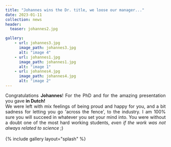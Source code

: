 ```yaml
---
title: "Johannes wins the Dr. title, we loose our manager..."
date: 2023-01-11
collection: news
header:
  teaser: johannes2.jpg

gallery:
    - url: johannes3.jpg
      image_path: johannes3.jpg
      alt: "image 4"
    - url: johannes1.jpg
      image_path: johannes1.jpg
      alt: "image 1"
    - url: johannes4.jpg
      image_path: johannes4.jpg
      alt: "image 2"
---
```


<p align= "justify">
Congratulations <b>Johannes</b>! For the PhD and for the amazing presentation you gave <b>in Dutch!</b>
<br>
We were left with mix feelings of being proud and happy for you, and a bit sadness for letting you go 'across the fence', to the industry. I am 100% sure you will succeed in whatever you set your mind into. You were without a doubt one of the most hard working students, <i>even if the work was not always related to science </i>;)
<br>

<br>
{% include gallery layout="splash" %}
